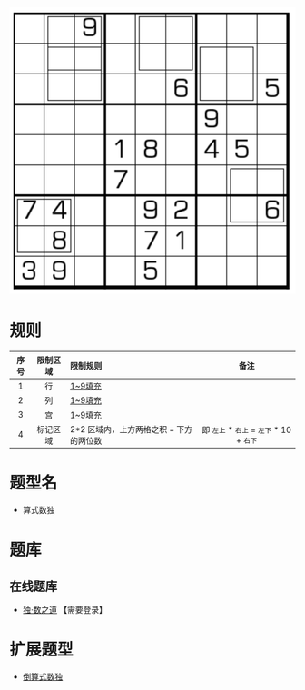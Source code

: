 ![](../../../../images/sudoku/算式数独.png)

# 规则
| 序号 | 限制区域 | 限制规则 | 备注 |
| :---: | :---: | :--- | :---: |
| 1 | 行 | [1~9填充] | |
| 2 | 列 | [1~9填充] | |
| 3 | 宫 | [1~9填充] | |
| 4 | 标记区域 | 2*2 区域内，上方两格之积 = 下方的两位数 | 即 `左上` * `右上` = `左下` * 10 + `右下` |

# 题型名
- 算式数独

# 题库

## 在线题库
- [独·数之道](http://www.sudokufans.org.cn/lx/game.index.php?type=cs) 【需要登录】

# 扩展题型
- [倒算式数独](倒算式数独.md)

[1~9填充]: ../../../../rules.md#1~9填充